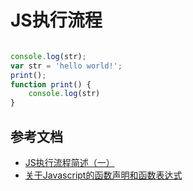 # JS执行流程
```js

console.log(str);
var str = 'hello world!';
print();
function print() {
    console.log(str)
}
```


## 参考文档
* [JS执行流程简述（一）](https://segmentfault.com/a/1190000021388756)
* [关于Javascript的函数声明和函数表达式](https://github.com/Wscats/articles/issues/73)

